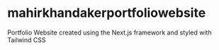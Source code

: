 # mahirkhandakerportfoliowebsite
Portfolio Website created using the Next.js framework and styled with Tailwind CSS
